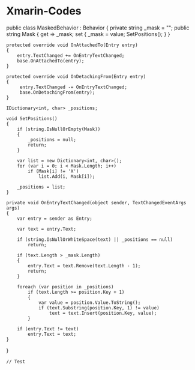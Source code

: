 # Xmarin-Codes

public class MaskedBehavior : Behavior<Entry>
{
    private string _mask = "";
    public string Mask
    {
        get => _mask;
        set
        {
            _mask = value;
            SetPositions();
        }
    }

    protected override void OnAttachedTo(Entry entry)
    {
        entry.TextChanged += OnEntryTextChanged;
        base.OnAttachedTo(entry);
    }

    protected override void OnDetachingFrom(Entry entry)
    {
         entry.TextChanged -= OnEntryTextChanged;
         base.OnDetachingFrom(entry);
    }

    IDictionary<int, char> _positions;

    void SetPositions()
    {
        if (string.IsNullOrEmpty(Mask))
        {
            _positions = null;
            return;
        }

        var list = new Dictionary<int, char>();
        for (var i = 0; i < Mask.Length; i++)
            if (Mask[i] != 'X')
                list.Add(i, Mask[i]);

        _positions = list;
    }

    private void OnEntryTextChanged(object sender, TextChangedEventArgs args)
    {
        var entry = sender as Entry;

        var text = entry.Text;

        if (string.IsNullOrWhiteSpace(text) || _positions == null)
            return;

        if (text.Length > _mask.Length)
        {
            entry.Text = text.Remove(text.Length - 1);
            return;
        }

        foreach (var position in _positions)
            if (text.Length >= position.Key + 1)
            {
                var value = position.Value.ToString();
                if (text.Substring(position.Key, 1) != value)
                    text = text.Insert(position.Key, value);
            }

        if (entry.Text != text)
            entry.Text = text;
    }
}


    // Test


